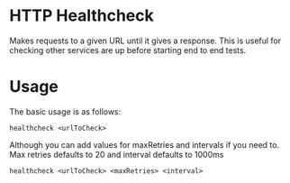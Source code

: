 # HTTP Healthcheck

Makes requests to a given URL until it gives a response. This is useful for checking other services are up before starting end to end tests.

# Usage

The basic usage is as follows:

`healthcheck <urlToCheck>`

Although you can add values for maxRetries and intervals if you need to.
Max retries defaults to 20 and interval defaults to 1000ms

`healthcheck <urlToCheck> <maxRetries> <interval>`
